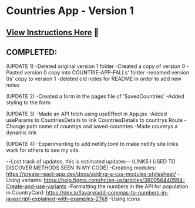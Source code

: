 # Countries App - Version 1

## [View Instructions Here](https://github.com/AnnieCannons/countries-app-instructions/tree/main/version-0) 📝

## COMPLETED:

(UPDATE 1)
-Deleted original version 1 folder
-Created a copy of version 0
-Pasted version 0 copy into COUNTRIE-APP-FALLs' folder
-renamed version 0s' copy to version 1
-deleted old notes for README in order to add new notes

(UPDATE 2)
-Created a form in the pages file of 'SavedCountries'
-Added styling to the form

(UPDATE 3)
-Made an API fetch using useEffect in App.jsx
-Added useParams to CountriesDetails to link CountriesDetails to countrys Route
-Change path name of countrys and saved-countries
-Made countrys a dynamic link

(UPDATE 4)
-Experimenting to add netlify.toml to make netlify site links work for others to see my site.

--Lost track of updates, this is estimated updates--
(LINKS I USED TO DISCOVER METHODS SEEN IN MY CODE)
-Creating modules: https://create-react-app.dev/docs/adding-a-css-modules-stylesheet/
-Using variants: https://help.figma.com/hc/en-us/articles/360056440594-Create-and-use-variants
-Formatting the numbers in the API for population in CountryCard: https://dev.to/lavary/add-commas-to-numbers-in-javascript-explained-with-examples-27k8
-Using icons
